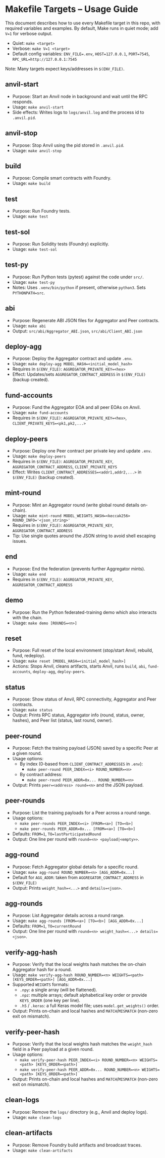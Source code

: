 # Makefile Targets – Usage Guide

This document describes how to use every Makefile target in this repo, with required variables and examples. By default, Make runs in quiet mode; add `V=1` for verbose output.

- Quiet: `make <target>`
- Verbose: `make V=1 <target>`
- Default config variables: `ENV_FILE=.env`, `HOST=127.0.0.1`, `PORT=7545`, `RPC_URL=http://127.0.0.1:7545`

Note: Many targets expect keys/addresses in `$(ENV_FILE)`.

## anvil-start
- Purpose: Start an Anvil node in background and wait until the RPC responds.
- Usage: `make anvil-start`
- Side effects: Writes logs to `logs/anvil.log` and the process id to `.anvil.pid`.

## anvil-stop
- Purpose: Stop Anvil using the pid stored in `.anvil.pid`.
- Usage: `make anvil-stop`

## build
- Purpose: Compile smart contracts with Foundry.
- Usage: `make build`

## test
- Purpose: Run Foundry tests.
- Usage: `make test`

## test-sol
- Purpose: Run Solidity tests (Foundry) explicitly.
- Usage: `make test-sol`

## test-py
- Purpose: Run Python tests (pytest) against the code under `src/`.
- Usage: `make test-py`
- Notes: Uses `.venv/bin/python` if present, otherwise `python3`. Sets `PYTHONPATH=src`.

## abi
- Purpose: Regenerate ABI JSON files for Aggregator and Peer contracts.
- Usage: `make abi`
- Output: `src/abi/Aggregator_ABI.json`, `src/abi/Client_ABI.json`

## deploy-agg
- Purpose: Deploy the Aggregator contract and update `.env`.
- Usage: `make deploy-agg MODEL_HASH=<initial_model_hash>`
- Requires in `$(ENV_FILE)`: `AGGREGATOR_PRIVATE_KEY=<hex>`
- Effect: Updates/sets `AGGREGATOR_CONTRACT_ADDRESS` in `$(ENV_FILE)` (backup created).

## fund-accounts
- Purpose: Fund the Aggregator EOA and all peer EOAs on Anvil.
- Usage: `make fund-accounts`
- Requires in `$(ENV_FILE)`: `AGGREGATOR_PRIVATE_KEY=<hex>`, `CLIENT_PRIVATE_KEYS=<pk1,pk2,...>`

## deploy-peers
- Purpose: Deploy one Peer contract per private key and update `.env`.
- Usage: `make deploy-peers`
- Requires in `$(ENV_FILE)`: `AGGREGATOR_PRIVATE_KEY`, `AGGREGATOR_CONTRACT_ADDRESS`, `CLIENT_PRIVATE_KEYS`
- Effect: Writes `CLIENT_CONTRACT_ADDRESSES=<addr1,addr2,...>` in `$(ENV_FILE)` (backup created).

## mint-round
- Purpose: Mint an Aggregator round (write global round details on-chain).
- Usage: `make mint-round MODEL_WEIGHTS_HASH=<keccak256> ROUND_INFO='<json_string>'`
- Requires in `$(ENV_FILE)`: `AGGREGATOR_PRIVATE_KEY`, `AGGREGATOR_CONTRACT_ADDRESS`
- Tip: Use single quotes around the JSON string to avoid shell escaping issues.

## end
- Purpose: End the federation (prevents further Aggregator mints).
- Usage: `make end`
- Requires in `$(ENV_FILE)`: `AGGREGATOR_PRIVATE_KEY`, `AGGREGATOR_CONTRACT_ADDRESS`

## demo
- Purpose: Run the Python federated-training demo which also interacts with the chain.
- Usage: `make demo [ROUNDS=<n>]`

## reset
- Purpose: Full reset of the local environment (stop/start Anvil, rebuild, fund, redeploy).
- Usage: `make reset [MODEL_HASH=<initial_model_hash>]`
- Actions: Stops Anvil, cleans artifacts, starts Anvil, runs `build`, `abi`, `fund-accounts`, `deploy-agg`, `deploy-peers`.

## status
- Purpose: Show status of Anvil, RPC connectivity, Aggregator and Peer contracts.
- Usage: `make status`
- Output: Prints RPC status, Aggregator info (round, status, owner, hashes), and Peer list (status, last round, owner).

## peer-round
- Purpose: Fetch the training payload (JSON) saved by a specific Peer at a given round.
- Usage options:
  - By index (0-based from `CLIENT_CONTRACT_ADDRESSES` in `.env`):
    - `make peer-round PEER_INDEX=<i> ROUND_NUMBER=<n>`
  - By contract address:
    - `make peer-round PEER_ADDR=0x... ROUND_NUMBER=<n>`
- Output: Prints `peer=<address> round=<n>` and the JSON payload.

## peer-rounds
- Purpose: List the training payloads for a Peer across a round range.
- Usage options:
  - `make peer-rounds PEER_INDEX=<i> [FROM=<a>] [TO=<b>]`
  - `make peer-rounds PEER_ADDR=0x... [FROM=<a>] [TO=<b>]`
- Defaults: `FROM=1`, `TO=lastParticipatedRound`
- Output: One line per round with `round=<n> <payload|<empty>>`.

## agg-round
- Purpose: Fetch Aggregator global details for a specific round.
- Usage: `make agg-round ROUND_NUMBER=<n> [AGG_ADDR=0x...]`
- Default for `AGG_ADDR`: taken from `AGGREGATOR_CONTRACT_ADDRESS` in `$(ENV_FILE)`
- Output: Prints `weight_hash=<...>` and `details=<json>`.

## agg-rounds
- Purpose: List Aggregator details across a round range.
- Usage: `make agg-rounds [FROM=<a>] [TO=<b>] [AGG_ADDR=0x...]`
- Defaults: `FROM=1`, `TO=currentRound`
- Output: One line per round with `round=<n> weight_hash=<...> details=<json>`.

## verify-agg-hash
- Purpose: Verify that the local weights hash matches the on-chain Aggregator hash for a round.
- Usage: `make verify-agg-hash ROUND_NUMBER=<n> WEIGHTS=<path> [KEYS_ORDER=<path>] [AGG_ADDR=0x...]`
- Supported `WEIGHTS` formats:
  - `.npy`: a single array (will be flattened).
  - `.npz`: multiple arrays; default alphabetical key order or provide `KEYS_ORDER` (one key per line).
  - `.h5` / `.keras`: a full Keras model file; uses `model.get_weights()` order.
- Output: Prints on-chain and local hashes and `MATCH`/`MISMATCH` (non-zero exit on mismatch).

## verify-peer-hash
- Purpose: Verify that the local weights hash matches the `weight_hash` field in a Peer payload at a given round.
- Usage options:
  - `make verify-peer-hash PEER_INDEX=<i> ROUND_NUMBER=<n> WEIGHTS=<path> [KEYS_ORDER=<path>]`
  - `make verify-peer-hash PEER_ADDR=0x... ROUND_NUMBER=<n> WEIGHTS=<path> [KEYS_ORDER=<path>]`
- Output: Prints on-chain and local hashes and `MATCH`/`MISMATCH` (non-zero exit on mismatch).

## clean-logs
- Purpose: Remove the `logs/` directory (e.g., Anvil and deploy logs).
- Usage: `make clean-logs`

## clean-artifacts
- Purpose: Remove Foundry build artifacts and broadcast traces.
- Usage: `make clean-artifacts`
